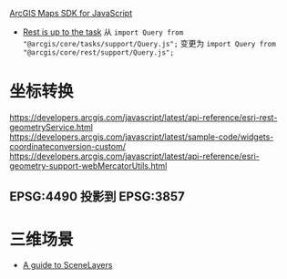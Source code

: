 
[ArcGIS Maps SDK for JavaScript](https://developers.arcgis.com/javascript/) 

- [Rest is up to the task](https://www.esri.com/arcgis-blog/products/js-api-arcgis/developers/rest-is-up-to-the-task/) 
	从
	`import Query from "@arcgis/core/tasks/support/Query.js";`
	变更为
	`import Query from "@arcgis/core/rest/support/Query.js";`

# 坐标转换

https://developers.arcgis.com/javascript/latest/api-reference/esri-rest-geometryService.html
https://developers.arcgis.com/javascript/latest/sample-code/widgets-coordinateconversion-custom/
https://developers.arcgis.com/javascript/latest/api-reference/esri-geometry-support-webMercatorUtils.html

## EPSG:4490 投影到 EPSG:3857



# 三维场景

- [A guide to SceneLayers](https://developers.arcgis.com/javascript/latest/working-with-scene-layers/) 


